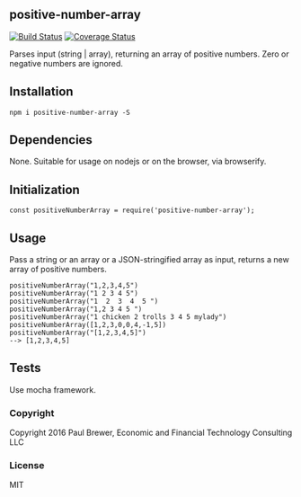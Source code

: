 positive-number-array
----------
[![Build Status](https://travis-ci.org/DrPaulBrewer/positive-number-array.svg?branch=master)](https://travis-ci.org/DrPaulBrewer/positive-number-array)
[![Coverage Status](https://coveralls.io/repos/github/DrPaulBrewer/positive-number-array/badge.svg?branch=master)](https://coveralls.io/github/DrPaulBrewer/positive-number-array?branch=master)



Parses input (string | array), returning an array of positive numbers.  Zero or negative numbers are ignored.

## Installation

`npm i positive-number-array -S`

## Dependencies

None.  Suitable for usage on nodejs or on the browser, via browserify.

## Initialization

`const positiveNumberArray = require('positive-number-array');`

## Usage

Pass a string or an array or a JSON-stringified array as input, returns a new array of positive numbers.

```
positiveNumberArray("1,2,3,4,5")
positiveNumberArray("1 2 3 4 5")
positiveNumberArray("1  2  3  4  5 ")
positiveNumberArray("1,2 3 4 5 ")
positiveNumberArray("1 chicken 2 trolls 3 4 5 mylady")
positiveNumberArray([1,2,3,0,0,4,-1,5])
positiveNumberArray("[1,2,3,4,5]")
--> [1,2,3,4,5]
```

## Tests

Use mocha framework.

### Copyright

Copyright 2016 Paul Brewer, Economic and Financial Technology Consulting LLC

### License

MIT

